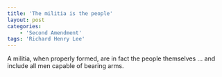 ```yaml
---
title: 'The militia is the people'
layout: post
categories:
    - 'Second Amendment'
tags: 'Richard Henry Lee'
---
```


A militia, when properly formed, are in fact the people themselves … and include all men capable of bearing arms.